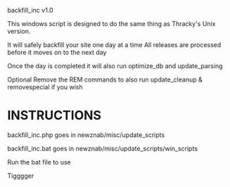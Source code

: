 backfill_inc v1.0

This windows script is designed to do the same thing as Thracky's Unix version.

It will safely backfill your site one day at a time
All releases are processed before it moves on to the next day

Once the day is completed it will also run
optimize_db and update_parsing

Optional
Remove the REM commands to also run update_cleanup & removespecial if you wish


INSTRUCTIONS
============
backfill_inc.php goes in
newznab/misc/update_scripts

backfill_inc.bat goes in
newznab/misc/update_scripts/win_scripts

Run the bat file to use

Tigggger

